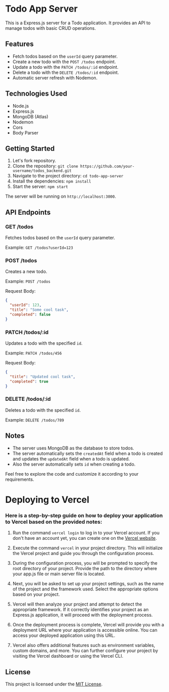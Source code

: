 # Todo App Server

This is a Express.js server for a Todo application. It provides an API to manage todos with basic CRUD operations.

## Features

- Fetch todos based on the `userId` query parameter.
- Create a new todo with the `POST /todos` endpoint.
- Update a todo with the `PATCH /todos/:id` endpoint.
- Delete a todo with the `DELETE /todos/:id` endpoint.
- Automatic server refresh with Nodemon.

## Technologies Used

- Node.js
- Express.js
- MongoDB (Atlas)
- Nodemon
- Cors
- Body Parser

## Getting Started

1. Let's fork repository.
2. Clone the repository: `git clone https://github.com/your-username/todos_backend.git`
3. Navigate to the project directory: `cd todo-app-server`
4. Install the dependencies: `npm install`
5. Start the server: `npm start`

The server will be running on `http://localhost:3000`.

## API Endpoints

### GET /todos

Fetches todos based on the `userId` query parameter.

Example: `GET /todos?userId=123`

### POST /todos

Creates a new todo.

Example: `POST /todos`

Request Body:
```json
{
  "userId": 123,
  "title": "Some cool task",
  "completed": false
}
```

### PATCH /todos/:id

Updates a todo with the specified `id`.

Example: `PATCH /todos/456`

Request Body:
```json
{
  "title": "Updated cool task",
  "completed": true
}
```

### DELETE /todos/:id

Deletes a todo with the specified `id`.

Example: `DELETE /todos/789`

## Notes

- The server uses MongoDB as the database to store todos.
- The server automatically sets the `createdAt` field when a todo is created and updates the `updatedAt` field when a todo is updated.
- Also the server automatically sets `id` when creating a todo.

Feel free to explore the code and customize it according to your requirements.

# Deploying to Vercel

### Here is a step-by-step guide on how to deploy your application to Vercel based on the provided notes:

1. Run the command `vercel login` to log in to your Vercel account. If you don't have an account yet, you can create one on the [Vercel website](https://vercel.com/).

2. Execute the command `vercel` in your project directory. This will initialize the Vercel project and guide you through the configuration process.

3. During the configuration process, you will be prompted to specify the root directory of your project. Provide the path to the directory where your app.js file or main server file is located.

4. Next, you will be asked to set up your project settings, such as the name of the project and the framework used. Select the appropriate options based on your project.

5. Vercel will then analyze your project and attempt to detect the appropriate framework. If it correctly identifies your project as an Express.js application, it will proceed with the deployment process.

6. Once the deployment process is complete, Vercel will provide you with a deployment URL where your application is accessible online. You can access your deployed application using this URL.

7. Vercel also offers additional features such as environment variables, custom domains, and more. You can further configure your project by visiting the Vercel dashboard or using the Vercel CLI.

## License

This project is licensed under the [MIT License](https://opensource.org/licenses/MIT).